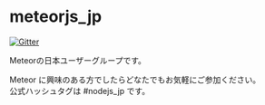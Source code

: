 # meteorjs_jp

[![Gitter](https://badges.gitter.im/Join%20Chat.svg)](https://gitter.im/besutome/meteorjs_jp?utm_source=badge&utm_medium=badge&utm_campaign=pr-badge)

Meteorの日本ユーザーグループです。

Meteor に興味のある方でしたらどなたでもお気軽にご参加ください。  
公式ハッシュタグは #nodejs_jp です。
